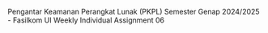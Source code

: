 Pengantar Keamanan Perangkat Lunak (PKPL) 
Semester Genap 2024/2025 - Fasilkom UI 
Weekly Individual Assignment 06